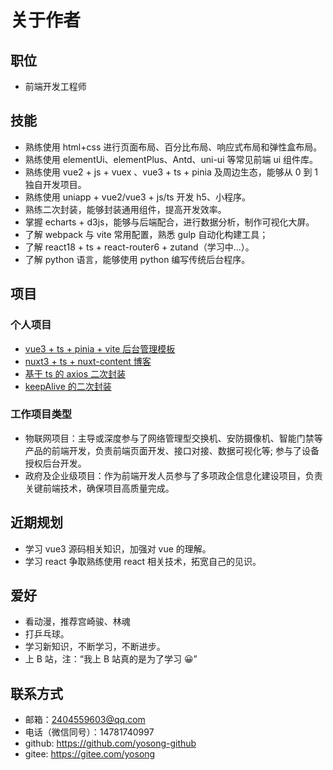 # 关于作者

## 职位

- 前端开发工程师

## 技能

- 熟练使用 html+css 进行页面布局、百分比布局、响应式布局和弹性盒布局。
- 熟练使用 elementUi、elementPlus、Antd、uni-ui 等常见前端 ui 组件库。
- 熟练使用 vue2 + js + vuex 、vue3 + ts + pinia 及周边生态，能够从 0 到 1 独自开发项目。
- 熟练使用 uniapp + vue2/vue3 + js/ts 开发 h5、小程序。
- 熟练二次封装，能够封装通用组件，提高开发效率。
- 掌握 echarts + d3js，能够与后端配合，进行数据分析，制作可视化大屏。
- 了解 webpack 与 vite 常用配置，熟悉 gulp 自动化构建工具；
- 了解 react18 + ts + react-router6 + zutand（学习中...）。
- 了解 python 语言，能够使用 python 编写传统后台程序。

## 项目

### 个人项目

- [vue3 + ts + pinia + vite 后台管理模板](https://github.com/yosong-github/yo-vue-admin)
- [nuxt3 + ts + nuxt-content 博客](https://github.com/yosong-github/blog)
- [基于 ts 的 axios 二次封装](https://gitee.com/yosong/axios-secondary-packaging)
- [keepAlive 的二次封装](https://gitee.com/yosong/keep-alive)

### 工作项目类型

- 物联网项目：主导或深度参与了网络管理型交换机、安防摄像机、智能门禁等产品的前端开发，负责前端页面开发、接口对接、数据可视化等; 参与了设备授权后台开发。
- 政府及企业级项目：作为前端开发人员参与了多项政企信息化建设项目，负责关键前端技术，确保项目高质量完成。

## 近期规划

- 学习 vue3 源码相关知识，加强对 vue 的理解。
- 学习 react 争取熟练使用 react 相关技术，拓宽自己的见识。

## 爱好

- 看动漫，推荐宫崎骏、林魂
- 打乒乓球。
- 学习新知识，不断学习，不断进步。
- 上 B 站，注：“我上 B 站真的是为了学习 😀”

## 联系方式

- 邮箱：<a href="mailto:2404559603@qq.com">2404559603@qq.com</a>
- 电话（微信同号）：14781740997
- github: <a href="https://github.com/yosong-github">https://github.com/yosong-github</a>
- gitee: <a href="https://gitee.com/yosong">https://gitee.com/yosong</a>
